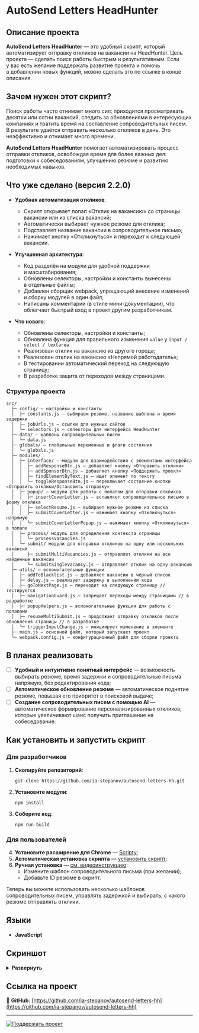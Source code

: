 # AutoSend Letters HeadHunter

## Описание проекта

**AutoSend Letters HeadHunter** — это удобный скрипт, который автоматизирует отправку откликов на вакансии на HeadHunter. Цель проекта — сделать поиск работы быстрым и результативным. Если у вас есть желание поддержать развитие проекта и помочь в добавлении новых функций, можно сделать это по ссылке в конце описания.

## Зачем нужен этот скрипт?

Поиск работы часто отнимает много сил: приходится просматривать десятки или сотни вакансий, следить за обновлениями в интересующих компаниях и тратить время на составление сопроводительных писем. В результате удаётся отправить несколько откликов в день. Это неэффективно и отнимает много времени.

**AutoSend Letters HeadHunter** помогает автоматизировать процесс отправки откликов, освобождая время для более важных дел: подготовки к собеседованиям, улучшению резюме и развитию необходимых навыков.

## Что уже сделано (версия 2.2.0)

- **Удобная автоматизация откликов**:

  - Скрипт открывает попап «Отклик на вакансию» со страницы вакансии или из списка вакансий;
  - Автоматически выбирает нужное резюме для отклика;
  - Подставляет название вакансии в сопроводительное письмо;
  - Нажимает кнопку «Откликнуться» и переходит к следующей вакансии.

- **Улучшенная архитектура**:

  - Код разделён на модули для удобной поддержки и масштабирования;
  - Обновлены селекторы, настройки и константы вынесены в отдельные файлы;
  - Добавлен сборщик webpack, упрощающий внесение изменений и сборку модулей в один файл;
  - Написаны комментарии (в стиле мини-документации), что облегчает быстрый вход в проект другим разработчикам.

- **Что нового**:
  - Обновлены селекторы, настройки и константы;
  - Обновлена функция для правильного изменения `value` у `input / select / textarea`
  - Реализован отклик на вакансию из другого города;
  - Реализован отклик на вакансию «Непрямой работодатель»;
  - В тестировании автоматический переход на следующую страницу;
  - В разработке защита от переходов между страницами.

### Структура проекта

```
src/
  ├─ config/ — настройки и константы
  │  ├─ constants.js — выбираем резюме, название шаблона и время задержки
  │  ├─ jobUrls.js — ссылки для нужных сайтов
  │  └─ selectors.js — селекторы для интерфейса HeadHunter
  ├─ data/ — шаблоны сопроводительных писем
  │  └─ data.js
  ├─ globals/ — глобальные переменные и флаги состояния
  │  └─ globals.js
  ├─ modules/
  │  ├─ interface/ — модули для взаимодействия с элементами интерфейса
  │  │  ├─ addResponseBtn.js — добавляет кнопку «Отправить отклики»
  │  │  ├─ addSponsorBtn.js — добавляет кнопку «Поддержать проект»
  │  │  ├─ findElementByText.js — ищет элемент по тексту
  │  │  └─ toggleResponseBtn.js — переключает состояние кнопки «Отправить отклики/Остановить отправку»
  │  ├─ popup/ — модули для работы с попапом для отправки откликов
  │  │  ├─ insertCoverLetter.js — вставляет сопроводительное письмо в форму отклика
  │  │  ├─ selectResume.js — выбирает нужное резюме из списка
  │  │  ├─ submitCoverLetter.js — нажимает кнопку «Откликнуться» напрямую
  │  │  └─ submitCoverLetterPopup.js — нажимает кнопку «Откликнуться» в попапе
  │  ├─ process/ модуль для определения контекста страницы
  │  │  └─ processVacancies.js
  │  └─ submit/ модули для отправки откликов на одну или нескольких вакансий
  │     ├─ submitMultiVacancies.js — отправляет отклики на все найденные вакансии
  │     └─ submitSingleVacancy.js — отправляет отклик на одну вакансию
  ├─ utils/ — вспомогательные функции
  │  ├─ addToBlacklist.js — добавляет вакансию в чёрный список
  │  ├─ delay.js — реализует задержку в выполнении кода
  │  ├─ goToNextPage.js — переходит на следующую страницу // тестируется
  │  ├─ navigationGuard.js — запрещает переходы между страницами // в разработке
  │  ├─ popupHelpers.js — вспомогательные функции для работы с попапами
  │  ├─ resumeMultiSubmit.js — продолжает отправку откликов после обновления страницы // в разработке
  │  └─ triggerInputChange.js — инициирует изменение в элементе
  ├─ main.js — основной файл, который запускает проект
  └─ webpack.config.js — конфигурационный файл для сборки проекта

```

## В планах реализовать

- [ ] **Удобный и интуитивно понятный интерфейс** — возможность выбирать резюме, время задержки и сопроводительные письма напрямую, без редактирования кода;
- [ ] **Автоматическое обновление резюме** — автоматическое поднятие резюме, повышая его приоритет в поисковой выдаче;
- [ ] **Создание сопроводительных писем с помощью AI** — автоматическое формирование персонализированных откликов, которые увеличивают шанс получить приглашение на собеседование.

## Как установить и запустить скрипт

### Для разработчиков

1. **Скопируйте репозиторий**:
   ```
   git clone https://github.com/ia-stepanov/autosend-letters-hh.git
   ```
2. **Установите модули**:
   ```
   npm install
   ```
3. **Соберите код**:
   ```
   npm run build
   ```

### Для пользователей

4. **Установите расширение для Chrome** — [Scripty](https://chrome.google.com/webstore/detail/scripty-javascript-inject/milkbiaeapddfnpenedfgbfdacpbcbam);
5. **Автоматическая установка скрипта** — [установить скрипт](https://scripty.abhisheksatre.com/#/share/script_mbb7h4qpayicsv);
6. **Ручная установка** — [см. видеоинструкцию](https://disk.yandex.ru/i/vSoQiv2_ePeTnQ):
   - Измените шаблон сопроводительного письма (при желании);
   - Добавьте ID резюме в скрипт.

Теперь вы можете использовать несколько шаблонов сопроводительных писем, управлять задержкой и выбирать, с какого резюме отправлять отклики.

## Языки

- **JavaScript**

## Скриншот

<details><summary><b>Развернуть</b></summary>

[![AutoSend Letters HeadHunter](https://user-images.githubusercontent.com/86494748/184140911-b7603645-7bc5-4fad-8d06-80a56cbdedf7.png)](https://hh.ru/search/vacancy?text=Frontend+developer)

</details>

## Ссылка на проект

🔗 **GitHub**: [https://github.com/ia-stepanov/autosend-letters-hh](https://github.com/ia-stepanov/autosend-letters-hh)

---

[![Поддержать проект](https://img.shields.io/badge/Поддержать_проект-Boosty-blue)](https://boosty.to/ia-stepanov/single-payment/donation/364228)
